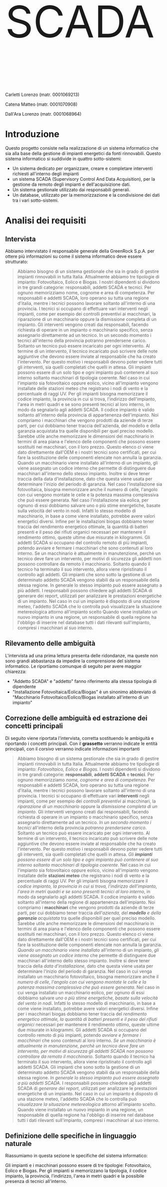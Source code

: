 <p style="font-size:10em;">SCADA</p>

Carletti Lorenzo (matr. 0001069213)

Catena Matteo (matr. 0001070908)

Dall'Ara Lorenzo (matr. 0001068964)

# Introduzione
Questo progetto consiste nella realizzazione di un sistema informatico che sia alla base della gestione di impianti energetici da fonti rinnovabili.
Questo sistema informatico si suddivide in quattro sotto-sistemi:
- Un sistema dedicato per organizzare, creare e completare interventi richiesti all'interno degli impianti
- un sistema SCADA (Supervisory Control And Data Acquisition), per la gestione da remoto degli impianti e dell'acquisizione dati.
- Un sistema gestionale utilizzato dai responsabili generali.
- Un database, utilizzato per la memorizzazione e la condivisione dei dati tra i vari sotto-sistemi.

# Analisi dei requisiti
## Intervista
Abbiamo intervistato il responsabile generale della GreenRock S.p.A. per ottere più informazioni su come il sistema informatico deve essere strutturato:
> Abbiamo bisogno di un sistema gestionale che sia in grado di gestire impianti rinnovabili in tutta Italia. Attualmente abbiamo tre tipologie di impianto: Fotovoltaico, Eolico e Biogas.
> I nostri dipendenti si dividono in tre grandi categorie: responsabili, addetti SCADA e tecnici. Per ognuno memorizziamo nome, cognome e area di competenza. Per responsabili e addetti SCADA, loro operano su tutta una regione d'italia, mentre i tecnici possono lavorare soltanto all'interno di una provincia.
> I tecnici si occupano di effettuare vari interventi negli impianti, come per esempio dei controlli preventivi ai macchinari, la riparazione di un macchinario oppure la dismissione completa di un impianto.
> Gli interventi vengono creati dai responsabili, facendo richiesta di operare in un impianto o macchinario specifico, senza assegnarlo direttamente ad un tecnico. In un secondo momento i tecnici all'interno della provincia potranno prendersene carico. Soltanto un tecnico può essere incaricato per ogni intervento.
> Al termine di un intervento, il tecnico incaricato può scrivere delle note aggiuntive che devono essere inviate al responsabile che ha creato l'intervento. Per questo motivo i responsabili devono poter vedere tutti gli interventi, sia quelli completati che quelli in attesa.
> Gli impianti possono essere di un solo tipo e ogni impianto può contenere al suo interno soltanto macchinari di tipologia coerente.
> Nel caso in cui l'impianto sia fotovoltaico oppure eolico, vicino all'impianto vengono installate delle stazioni meteo che registrano i nodi di vento e la percentuale di raggi UV.
> Per gli impianti bisogna memorizzare il codice impianto, la provincia in cui si trova, l'indirizzo dell'impianto, l'area in metri quadri e se sono presenti tecnici al loro interno, in modo da segnalarlo agli addetti SCADA.
> Il codice impianto è valido soltanto all'interno della provincia di appartenenza dell'impianto.
> Noi compriamo i macchinari che vengono prodotti da aziende di terze parti, per cui dobbiamo tener traccia dell'azienda, del modello e della garanzia acquistata tra quelle disponibili per quel preciso modello. Sarebbe utile anche memorizzare le dimensioni del macchinario in termini di area piana e l'elenco delle componenti che possono essere sostituiti nei macchinari, con il loro prezzo.
> Questo elenco ci viene dato direttamente dall'OEM e i nostri tecnici sono certificati, per cui fare la sostituzione delle componenti elencate non annulla la garanzia.
> Quando un macchinario viene installato all'interno di un impianto, gli viene assegnato un codice interno che permette di distinguere due macchinari all'interno dello stesso impianto. Inoltre si deve tener traccia della data d'installazione, dato che questa viene usata per determinare l'inizio del periodo di garanzia.
> Nel caso l'installazione sia fotovoltaica, bisogna memorizzare anche il numero di celle, l'angolo con cui vengono montate le celle e la potenza massima complessiva che può essere generata.
> Nel caso l'installazione sia eolica, per ognuno di essi dobbiamo salvare  uno o più stime energetiche, basate sulla velocità del vento in nodi.
> Infatti lo stesso modello di macchinario, in base a come viene installato, potrebbe avere valori energetici diversi.
> Infine per le installazioni biogas dobbiamo tener traccia del rendimento energetico ottimale, la quantità di batteri presenti e il peso dei rifiuti organici necessari per mantenere il rendimento ottimo, queste ultime due misurate in kilogrammi.
> Gli addetti SCADA si occupano del controllo remoto di più impianti, potendo avviare e fermare i macchinari che sono contenuti al loro interno.
> Se un macchinario è attualmente in manutenzione, perchè un tecnico deve fare un intervento, per motivi di sicurezza gli addetti non possono controllare da remoto il macchinario. Soltanto quando il tecnico ha terminato il suo intervento, allora viene ripristinato il controllo agli addetti.
> Gli impianti che sono sotto la gestione di un determinato addetto SCADA vengono stabili da un responsabile della stessa regione. In generale lo stesso impianto può essere assegnato a più addetti.
> I responsabili possono chiedere agli addetti SCADA di generare dei report, utilizzati per analizzare le prestazioni energetiche di un impianto.
> Nel caso in cui un impianto è disposto di una stazione meteo, l'addetto SCADA che lo controlla può visualizzare la situazione metereologica attorno all'impianto scelto
> Quando viene installato un nuovo impianto in una regione, un responsabile di quella regione ha l'obbligo di inserire nel database tutti i dati rilevanti sull'impianto, compresi i macchinari al suo interno.

## Rilevamento delle ambiguità
L'intervista ad una prima lettura presenta delle ridondanze, ma queste non sono grandi abbastanza da impedire la comprensione del sistema informatico.
Le riportiamo comunque di seguito per avere maggior chiarezza:
- "Addetto SCADA" e "addetto" fanno riferimento alla stessa tipologia di dipendente
- "Installazione Fotovoltaica/Eolica/Biogas" è un sinonimo abbreviato di "Macchinario Fotovoltaico/Eolico/Biogas installato all'interno di un impianto"

## Correzione delle ambiguità ed estrazione dei concetti principali
Di seguito viene riportata l'intervista, corretta sostituendo le ambiguità e riportando i concetti principali.
Con il **grassetto** verranno indicate le entità principali,
con il *corsivo* verranno indicate informazioni importanti

> Abbiamo bisogno di un sistema gestionale che sia in grado di gestire impianti rinnovabili in tutta Italia. Attualmente abbiamo tre tipologie di impianto: *Fotovoltaico, Eolico e Biogas.*
> I nostri dipendenti si dividono in tre grandi categorie: **responsabili**, **addetti SCADA** e **tecnici**. Per ognuno memorizziamo *nome, cognome e area di competenza*. Per responsabili e addetti SCADA, loro operano su tutta una regione d'italia, mentre i tecnici possono lavorare soltanto all'interno di una provincia.
> I tecnici si occupano di effettuare vari **interventi** negli impianti, come per esempio dei *controlli preventivi* ai macchinari, la *riparazione di un macchinario* oppure la *dismissione completa di un impianto*.
> Gli interventi vengono creati dai responsabili, facendo richiesta di operare in un impianto o macchinario specifico, senza assegnarlo direttamente ad un tecnico. *In un secondo momento i tecnici* all'interno della provincia *potranno prendersene carico*. Soltanto un tecnico può essere incaricato per ogni intervento.
> Al termine di un intervento, il tecnico incaricato può scrivere delle note aggiuntive che devono essere inviate al responsabile che ha creato l'intervento. Per questo motivo i responsabili devono poter vedere tutti gli interventi, sia quelli completati che quelli in attesa.
> *Gli **impianti** possono essere di un solo tipo e ogni impianto può contenere al suo interno soltanto macchinari di tipologia coerente*.
> Nel caso in cui l'impianto sia fotovoltaico oppure eolico, vicino all'impianto vengono installate delle **stazioni meteo** che registrano i nodi di vento e la percentuale di raggi UV.
> Per gli impianti bisogna memorizzare il *codice impianto, la provincia in cui si trova, l'indirizzo dell'impianto, l'area in metri quadri e se sono presenti tecnici al loro interno*, in modo da segnalarlo agli addetti SCADA.
> Il codice impianto è valido soltanto all'interno della regione di appartenenza dell'impianto.
> Noi compriamo i **macchinari** che vengono prodotti da aziende di terze parti, per cui dobbiamo tener traccia *dell'azienda, del **modello** e della **garanzia** acquistata* tra quelle disponibili per quel preciso modello. Sarebbe utile anche memorizzare le dimensioni del macchinario in termini di area piana e l'elenco delle componenti che possono essere sostituiti nei macchinari, con il loro prezzo.
> Questo elenco ci viene dato direttamente dall'OEM e i nostri tecnici sono certificati, per cui fare la sostituzione delle componenti elencate non annulla la garanzia.
> *Quando un macchinario viene installato* all'interno di un impianto, *gli viene assegnato un codice interno* che permette di distinguere due macchinari all'interno dello stesso impianto. Inoltre si deve tener traccia della *data d'installazione*, dato che questa viene usata per determinare l'inizio del periodo di garanzia.
> Nel caso in cui venga installato un macchinario fotovoltaico, bisogna memorizzare anche il *numero di celle, l'angolo con cui vengono montate le celle e la potenza massima complessiva che può essere generata*.
> Nel caso in cui venga installato un macchinario eolico, per ognuno di essi dobbiamo salvare *uno o più stime energetiche, basate sulla velocità del vento in nodi*. Infatti lo stesso modello di macchinario, in base a come viene installato, potrebbe avere valori energetici diversi.
> Infine per i macchinari biogas dobbiamo tener traccia del *rendimento energetico ottimale, la quantità di batteri presenti e il peso dei rifiuti organici* necessari per mantenere il rendimento ottimo, queste ultime due misurate in kilogrammi.
> Gli addetti SCADA si occupano del controllo remoto di più impianti, potendo *avviare e fermare i macchinari* che sono contenuti al loro interno.
> *Se un macchinario è attualmente in manutenzione, perchè un tecnico deve fare un intervento, per motivi di sicurezza gli addetti SCADA non possono controllare da remoto il macchinario*. Soltanto quando il tecnico ha terminato il suo intervento, allora viene ripristinato il controllo agli addetti SCADA.
> Gli impianti che sono sotto la gestione di un determinato addetto SCADA vengono stabili da un responsabile della stessa regione. *In generale lo stesso impianto può essere assegnato a più addetti SCADA*.
> I responsabili possono chiedere agli addetti SCADA di *generare dei report*, utilizzati per analizzare le prestazioni energetiche di un impianto.
> Nel caso in cui un impianto è disposto di una stazione meteo, l'addetto SCADA che lo controlla può *visualizzare la situazione metereologica* attorno all'impianto scelto.
> Quando viene installato un nuovo impianto in una regione, un responsabile di quella regione ha l'obbligo di inserire nel database tutti i dati rilevanti sull'impianto, compresi i macchinari al suo interno.

## Definizione delle specifiche in linguaggio naturale
Riassumiamo in questa sezione le specifiche del sistema informatico:

Gli impianti e i macchinari possono essere di tre tipologie: Fotovoltaico, Eolico e Biogas.
Per gli impianti si memorizzano la tipologia, il codice impianto, la provincia, l'indirizzo, l'area in metri quadri e la possibile presenza di tecnici all'interno.

All'interno di un impianto di una tipologia si possono installare soltanto macchinari della stessa tipologia.

Per i macchinari si memorizzano azienda produttrice, modello, garanzia scelta, area in metri quadri, codice installazione, data installazione e status di operazione.

Per un particolare modello di macchinario si memorizzano tutte le garanzie disponibili e l'elenco delle componenti che possono essere sostituite dai tecnici.

In base alla tipologia del macchinario bisogna memorizzare dati aggiuntivi:
- Per fotovoltaico, numero di celle, angolo d'installazione e potenza massima complessiva
- Per eolico, un elenco di stime energetiche basate sulla velocità del vento
- Per biogas, il rendimento energetico ottimale, kilogrammi di batteri e kilogrammi di rifiuti organici

Le tipologie di utenti sono Tecnico, Addetto SCADA e Responsabile. Per tutti si memorizzano nome, cognome e area di competenza.

I tecnici possono:
- Accettare degli interventi
- Vedere gli interventi già accettati
- Segnalare agli addetti SCADA della presenza di un tecnico all'interno di un impianto
- Mettere in manutenzione un macchinario
- Confermare la conclusione di un intervento, con possibilità di scrivere note al responsabile.

Gli addetti SCADA possono:
- Avviare/Fermare un macchinario che non sia in manutenzione
- Visualizzazione della presenza di un tecnico all'interno di un impianto
- Generazione dei report richiesti dai responsabili
- Visualizzazione delle condizioni metereologiche di un impianto, se questo possiede la stazione meteo.

I responsabili possono:
- Creare nuove richieste di interventi
- Visualizzare lo storico di tutti gli interventi
- Visualizzazione delle note di fine intervento scritte dai tecnici
- Assegnazione del controllo di un impianto dagli addetti SCADA
- Inserimento di un nuovo impianto nel database.


# Progettazione concettuale
## Schema scheletro
Lo schema Entity-Relationship si compone di 22 entità, di 15 associazioni e di 4 gerarchie, tutte e 4 del tipo totali ed esclusive.
Lo schema può essere suddiviso in 4 parti principali (impianti, modelli, interventi e utenti) che discuteremo dopo aver presentato in una tabella tutte le entità e tutte le associazioni con una loro breve descrizione.
Nome | Tipo | Descrizione
:---: |:---: | :---
IMPIANTO | E | Rappresenta una struttura composta da uno o più macchinari
EOLICO | E | Una tipologia di impianto
FOTOVOLTAICO | E | Una tipologia di impianto
BIOGAS | E | Una tipologia di impianto
RILEVAZIONE_UV | E | Si occupa di rilevare i dati di un impianto fotovoltaico
RILEVAZIONE_VENTO | E | Si occupa di rilevare i dati di un impianto eolico
MACC_EOLICO | E | Rappresenta un singolo macchinario di tipo eolico
MACC_FOTOVOLTAICO | E | Rappresenta un singolo macchinario di tipo fotovoltaico
MACC_BIOGAS | E | Rappresenta un singolo macchinario di tipo biogas
INSTALLAZIONE | E | Indica un macchinario installato in un determinato impianto
PRODUZIONE | E | L'energia prodotta (in Kwh) da un singolo macchinario
MODELLO | E | Contiene le aziende e i modelli dei macchinari
GARANZIA | E | Tipo di assicurazione su un macchinario
COMPONENTE | E | Pezzo facente parte di un macchinario (con msrp, cioè il prezzo di listino del pezzo)
PROVINCIA | E | Indica il luogo in cui possono essere situati gli impianti
UTENTE | E | Rappresenta un utente generico del sistema informatico
TECNICO | E | L'utente che si occupa di eseguire interventi su impianti e/o singoli macchinari
ADDETTO | E | L'utente che monitora gli impianti che gli sono stati assegnati
RESPONSABILE | E | L'utente che gestisce gli interventi, gli impianti e i macchinari
INTERVENTO | E | L'azione che può svolgere un tecnico su un macchinario o su un impianto
INT_IMPIANTO | E | Intervento svolto su un impianto
INT_MACCHINARIO | E | Intervento svolto su uno specifico macchinario
Monitora | A | Collega gli addetti agli impianti di cui si occupano
Situato | A | Mette in relazione l'impianto alla provincia in cui è situato
Assegnazione | A | A un tecnico viene assegnata una provincia in cui lavora
Accettazione | A | Collega i tecnici agli interventi che hanno già accettato
OpImpianto | A | Lega gli impianti agli interventi su di essi
OpMacchinario | A | Lega gli interventi ai macchinari su cui possono essere eseguiti
CompBiogas | A | Mette in relazione l'impianto biogas con i macchinari biogas
MeteoFotovoltaico | A | Collega l'impianto di tipo fotovoltaico con le rilevazioni uv
CompFotovoltaico | A | Mette in relazione l'impianto fotovoltaico con i macchinari fotovoltaici
MeteoEolico | A | Collega l'impianto di tipo eolico con le rilevazioni del vento
CompEolico | A | Mette in relazione l'impianto eolico con i macchinari eolici
ProdStorica | A | Lega i macchinari con le informazioni sulla loro energia prodotta
Riferimento | A | Relaziona i macchinari con il loro modello
CompModello | A | Collega i componenti che compongono un macchinario con il suo modello specifico
OffertaGaranzie | A | Lega le garanzie con i modelli dei macchinari

### Struttura degli impianti
Per modellare questo aspetto del database è stato scelto di utilizzare una gerarchia con superclasse l'entità `IMPIANTO` per suddividere tra loro le 3 diverse tipologie di impianto (eolico, fotovoltaico e biogas) e di collegarle rispettivamente, utilizzando altrettante associazioni, ai macchinari della stessa tipologia.
Anche i macchinari, fanno parte di una gerarchia con superclasse l'entità `INSTALLAZIONE`, inoltre, entrambe le gerarchie sono totali ed esclusive. Questa modellazione rende evidente il fatto che un impianto di una tipologia deve necessariamente essere composto solo da macchinari dello stesso tipo.
![impianti](Impianti.png)

### Struttura dei modelli, componenti e garanzia
Questa struttura è composta da 4 entità e da 3 associazioni.
Ogni entità `INSTALLAZIONE` fa riferimento a una determinata entità `MODELLO`, infatti deve essere possibile installare più macchinari dello stesso modello.
L'entità `GARANZIA` è legata al modello di macchinario, cioè ogni macchinario ha almeno una garanzia, che può essere la stessa per macchinari diversi, oppure può cambiare per ogni macchinario.
Infine, l'entità `COMPONENTE` rappresenta una parte del modello che può essere sostituita dai tecnici.
![modelli](Modelli.png)

### Struttura degli interventi
Per questo aspetto del database è stata utilizzata un'altra gerarchia, sempre totale ed esclusiva, con superclasse l'entità `INTERVENTO`. Le sottoclassi, sono le entità `INT_IMPIANTO` e `INT_MACCHINARIO`. La prima riguarda gli interventi che i tecnici, modellati dall'entità `TECNICO`, possono effettuare su un intero impianto, modellato dall'entità `IMPIANTO`.
La seconda sottoclasse, invece, fa riferimento a quegli interventi che vengono svolti su un macchinario, modellato dall'entità `INSTALLAZIONE`. Un ultimo aspetto molto importante è che sono i tecnici ad accettare uno o più interventi da svolgere, grazie all'associazione `Accettazione`.
![interventi](Interventi.png)

### Struttura degli utenti
In questa struttura gli utenti vengono modellati tramite l'entità `UTENTE`, che è superclasse per una gerarchia, anch'essa totale ed esclusiva, che comprende i 3 tipi di utenti dell'applicazione. Le tre tipologie sono le entità `RESPONSABILE`, `ADDETTO` e `TECNICO`.
Sottolineiamo che l'addetto è collegato all'entità `IMPIANTO` dall'associazione `Monitora`, che associa ogni addetto agli impianti che gli sono stati assegnati. Inoltre, il tecnico, come detto in precedenza, si occupa di svolgere gli interventi.
Sia le assegnazioni degli impianti agli addetti sia le richieste di intervento vengono gestite dai responsabili.
Per questo motivo non sono associati direttamente alle entità, dato che le loro operazioni agiscono su altre tipologie di utenti.
![utenti](Utenti.png)

## Schema concettuale finale
Questo è lo schema generale del database, ottenuto unendo le 4 strutture analizzate in precedenza.
![ER-final](ER_final.png)

# Progettazione logica
## Stima del volume dei dati
Nella tabella seguente viene mostrata la stima del carico dei dati che il database deve contenere:

Nome | Tipo | Cardinalità
:---: |:---: | :---:
IMPIANTO | E | 600
EOLICO | E | 200
FOTOVOLTAICO | E | 200
BIOGAS | E | 200
RILEVAZIONE_UV | E | 73000
RILEVAZIONE_VENTO | E | 73000
MACC_EOLICO | E | 2000
MACC_FOTOVOLTAICO | E | 2000
MACC_BIOGAS | E | 2000
INSTALLAZIONE | E | 6000
PRODUZIONE | E | 2000000
MODELLO | E | 60
GARANZIA | E | 150
COMPONENTE | E | 100
PROVINCIA | E | 107
UTENTE | E | 5100
TECNICO | E | 4000
ADDETTO | E | 1000
RESPONSABILE | E | 100
INTERVENTO | E | 300000
INT_IMPIANTO | E | 100000
INT_MACCHINARIO | E | 200000
Monitora | A | 10000
Situato | A | 600
Assegnazione | A | 4000
Accettazione | A | 200000
OpImpianto | A | 100000
OpMacchinario | A | 200000
CompBiogas | A | 2000
MeteoFotovoltaico | A | 73000
CompFotovoltaico | A | 2000
MeteoEolico | A | 73000
CompEolico | A | 2000
ProdStorica | A | 2000000
Riferimento | A | 6000
CompModello | A | 240
OffertaGaranzie | A | 150

## Descrizione delle operazioni principali e stima della loro frequenza
Suddividiamo le operazioni dell'applicazione, e la stima della loro frequenza, in base alla tipologia di utente che svolge una determinata operazione.
Ipotizziamo per i calcoli un mese composto da  4 settimane, con 20 giorni lavorativi da 8 ore di lavoro.

### Tecnici
I tecnici possono:
Descrizione | Frequenza relativa | Frequenza (al mese)
:--- | :---: | :---:
Accettare degli interventi | 3/giorno | 60
Vedere gli interventi già accettati | 4/giorno | 80
Segnalare agli addetti SCADA la presenza di un tecnico all'interno di un impianto | 2/giorno | 40
Mettere in manutenzione un macchinario | 2/giorno | 40
Confermare la conclusione di un intervento, con possibilità di scrivere note al responsabile | 2/giorno | 40

### Addetti
Gli addetti SCADA possono:
Descrizione | Frequenza relativa | Frequenza (al mese)
:--- | :---: | :---:
Avviare/Fermare un macchinario che non sia in manutenzione | 2/giorno | 40
Visualizzazione della presenza di un tecnico all'interno di un impianto | 2/ora | 230
Generazione dei report richiesti dai responsabili | 1/settimana | 4
Visualizzazione delle condizioni metereologiche di un impianto (se questo possiede la stazione meteo) | 1/giorno | 20

### Responsabili
I responsabili possono:
Descrizione | Frequenza relativa | Frequenza (al mese)
:--- | :---: | :---:
Creare nuove richieste di interventi | 3/ora | 480
Visualizzare lo storico di tutti gli interventi | 1/giorno | 20
Visualizzazione delle note di fine intervento scritte dai tecnici | 1/giorno | 20
Assegnazione del controllo di un impianto agli addetti SCADA | 1/mese | 1
Inserimento di un nuovo impianto nel database | 1/mese | 1

## Schemi di navigazione e tabelle degli accessi
Nelle immagini seguenti con le frecce di colore verde si indicano percorsi di navigazione comuni, mentre con le frecce blu si indicano percorsi mutuamente esclusivi. La motivazione di questa distinzione risulterà più chiara con le spiegazioni delle operazioni.

### Tecnici
Le seguenti operazioni possono essere eseguite soltanto dopo un login con successo del tecnico, quindi si assume che le informazioni relative al tecnico (username, nome, cognome, provincia) siano note a priori.

#### Operazione 1: Accettazione degli interventi
Si assume per questa operazione che il tecnico abbia già il codice dell'intervento da accettare
Concetto | Entità/Associazione | Lettura/Scrittura | Accessi | Accessi/mese
|:---:|:---:|:---:|:---:|:---:|
Accettazione | A | S | 1 | 120/mese

#### Operazione 2: Visualizzazione degli interventi già accettati
Per tutti gli interventi vengono visualizzate le informazioni relative all'impianto dove il tecnico deve operare e, se presente, anche le informazioni sul macchinario.
A causa delle diverse tipologie di intervento, le informazioni vengono ricavate attraverso due percorsi diversi che coinvolgono entità e associazioni diverse.

Caso 1: Intervento relativo ad un impianto
Per questa tipologia di interventi sono disponibili soltanto le informazioni riguardanti gli impianti.
![Schema Navigazione Intervento Impianto](navigazione-interventi-impianto.png)
Concetto | Entità/Associazione | Lettura/Scrittura | Accessi | Accessi/mese
|:---:|:---:|:---:|:---:|:---:|
Accettazione | A | L | 50 | 4000/mese
INT_IMPIANTO | E | L | 17 | 1360/mese
OpImpianto | A | L | 17 | 1360/mese
IMPIANTO | E | L | 17* | 1360/mese

Caso 2: Intervento relativo ad un macchinario
Per questa tipologia di interventi bisogna mostrare sia le informazioni sugli impianti sia quelle riguardanti i macchinari coinvolti.
L'operazione è complicata per due motivi:
- dall'intervento specifico si hanno informazioni soltanto riguardanti i macchinari, mentre quelli degli impianti devono essere ricavati in un secondo momento
- per ricavare le informazioni sull'impianto si attraversano entità e associazioni diverse in base alla tipologia del macchinario.
Questo secondo punto in realtà non impatta i calcoli della tabella seguente, perchè le entità e le associazioni percorse sono simili tra loro.
![Schema Navigazione Intervento Macchinario](navigazione-interventi-macchinario.png)

Nella tabella seguente con `TIPO` si indica una tipologia specifica tra `Fotovoltaico`, `Eolico` e `Biogas`
Concetto | Entità/Associazione | Lettura/Scrittura | Accessi | Accessi/mese
|:---:|:---:|:---:|:---:|:---:|
Accettazione | A | L | 50 | 4000/mese
INT_MACCHINARIO | E | L | 50 | 4000/mese
OpMacchinario | A | L | 33 | 2640/mese
MACC_`TIPO` | E | L | 33* | 2640/mese
Comp`TIPO` | A | L | 33* | 2640/mese
`TIPO` | E | L | 33* | 2640/mese

*Queste stime considerano il caso pessimo in cui sulle associazioni OpImpianto e OpMacchinario le letture che vengono fatte si riferiscono a impianti/macchinari tutti diversi tra loro.
È stata fatta questa scelta dato che nel dominio analizzato è raro avere più interventi che fanno riferimento alle stesse entità.

#### Operazione 3: Segnalazione agli addetti SCADA della presenza di un tecnico all'interno di un impianto
Per questa operazione si assume che il codice dell'impianto e la sua provincia sia già noto perchè visualizzato in precedenza attraverso l'operazione 2
Concetto | Entità/Associazione | Lettura/Scrittura | Accessi | Accessi/mese
|:---:|:---:|:---:|:---:|:---:|
IMPIANTO | E | S | 1 | 80/mese

#### Operazione 4: Mettere in manutenzione un macchinario
Per questa operazione si assume che il codice installazione di un macchinario sia già stato ricavato in precedenza, grazie alla visualizzazione delle informazioni con l'operazione 2
Concetto | Entità/Associazione | Lettura/Scrittura | Accessi | Accessi/mese
|:---:|:---:|:---:|:---:|:---:|
INSTALLAZIONE | E | S | 1 | 80/mese

#### Operazione 5: Confermare la conclusione di un intervento, con possibilità di scrivere note al responsabile
Per questa operazione si assume che il codice dell'intervento da concludere sia già stato ricavato in precedenza, grazie alla visualizzazione delle informazioni con l'operazione 2
Concetto | Entità/Associazione | Lettura/Scrittura | Accessi | Accessi/mese
|:---:|:---:|:---:|:---:|:---:|
INTERVENTO | E | S | 1 | 80/mese

### Addetti SCADA
#### Operazione 1: Avvio/Stop di un macchinario che non sia in manutenzione
Concetto | Entità/Associazione | Lettura/Scrittura | Accessi | Accessi/mese
|:---:|:---:|:---:|:---:|:---:|
INSTALLAZIONE | E | L | 1 | 40/mese
INSTALLAZIONE | E | S | 1 | 80/mese

#### Operazione 2: Visualizzazione della presenza di un tecnico all'interno di un impianto
Concetto | Entità/Associazione | Lettura/Scrittura | Accessi | Accessi/mese
|:---:|:---:|:---:|:---:|:---:|
IMPIANTO | E | L | 1 | 230/mese

#### Operazione 3: Generazione dei report richiesti dai responsabili
Il report deve essere generato mostrando i valori di produzione dei macchinari che si trovano all'interno di un impianto, di cui si conosce a priori le informazioni.
![Schema navigazione Addetti Report](navigazione-addetti-report.png)
Nella tabella seguente con `TIPO` si indica una tipologia specifica tra `Fotovoltaico`, `Eolico` e `Biogas`
Concetto | Entità/Associazione | Lettura/Scrittura | Accessi | Accessi/mese
|:---:|:---:|:---:|:---:|:---:|
Comp`TIPO` | A | L | 10 | 40/mese
MACC_`TIPO` | E | L | 10 | 40/mese
ProdStorica | A | L | 3333 | 133320/mese
PRODUZIONE | E | L | 3333 | 133320/mese

#### Operazione 4: Visualizzazione delle condizioni metereologiche di un impianto
Questa operazione coinvolge entità e associazioni differenti in base alla tipologia dell'impianto.
Per entrambi i casi che seguono si visualizzano soltanto l'ultima rilevazione metereologica, non tutto lo storico.
![Schema Navigazione Meteo](navigazione-meteo.png)

Caso 1: L'impianto selezionato è di tipo Fotovoltaico
Concetto | Entità/Associazione | Lettura/Scrittura | Accessi | Accessi/mese
|:---:|:---:|:---:|:---:|:---:|
RILEVAZIONE_UV | E | L | 1 | 20/mese

Caso 2: L'impianto selezionato è di tipo Eolico
Concetto | Entità/Associazione | Lettura/Scrittura | Accessi | Accessi/mese
|:---:|:---:|:---:|:---:|:---:|
RILEVAZIONE_VENTO | E | L | 1 | 20/mese

### Responsabili
#### Operazione 1: Creazione di nuove richieste di interventi
Questa operazione differisce nelle entità/associazioni coinvolte in base alla tipologia di intervento che si vuole aggiungere

Caso 1: Creazione di un intervento relativo ad un impianto
Si assume in questo caso che le informazioni relative all'impianto siano già note a priori
![Schema Navigazione Inserimento Intervento Macchinario](navigazione-inserimento-intervento-impianto.png)
Concetto | Entità/Associazione | Lettura/Scrittura | Accessi | Accessi/mese
|:---:|:---:|:---:|:---:|:---:|
INT_IMPIANTO | E | S | 1 | 960/mese
OpImpianto | A | S | 1 | 960/mese

Caso 2: Creazione di un intervento relativo ad un macchinario
![Schema Navigazione Inserimento Intervento Macchinario](navigazione-inserimento-intervento-macchinario.png)
Concetto | Entità/Associazione | Lettura/Scrittura | Accessi | Accessi/mese
|:---:|:---:|:---:|:---:|:---:|
INT_MACCHINARIO | E | S | 1 | 960/mese
OpMacchinario | A | S | 1 | 960/mese

#### Operazione 2: Visualizzazione dello storico di tutti gli interventi
Concetto | Entità/Associazione | Lettura/Scrittura | Accessi | Accessi/mese
|:---:|:---:|:---:|:---:|:---:|
INTERVENTO | E | L | 300000 | 6000000/mese

#### Operazione 3: Visualizzazione delle note di fine intervento scritte dai tecnici
Questa operazione fa riferimento alla visualizzazione delle note di un specifico intervento, di cui si è ottenuto il codice precedentemente
Concetto | Entità/Associazione | Lettura/Scrittura | Accessi | Accessi/mese
|:---:|:---:|:---:|:---:|:---:|
INTERVENTO | E | L | 1 | 20/mese

#### Operazione 4: Assegnazione del controllo di un impianto agli addetti SCADA
Per semplicità indichiamo nella tabella l'azione di aggiungere un singolo impianto sotto il controllo di un addetto SCADA.
Concetto | Entità/Associazione | Lettura/Scrittura | Accessi | Accessi/mese
|:---:|:---:|:---:|:---:|:---:|
Monitora | A | S | 1 | 1/mese

#### Operazione 5: Inserimento di un nuovo impianto nel database
![Schema navigazione inserimento nuovo impianto](navigazione-inserimento-impianto.png)
Concetto | Entità/Associazione | Lettura/Scrittura | Accessi | Accessi/mese
|:---:|:---:|:---:|:---:|:---:|
IMPIANTO | E | S | 1 | 2/mese
Situato | A | S | 1 | 2/mese

## Raffinamento dello schema
Dopo avere realizzato lo schema concettuale, ovvero quello Entity-Relationship, ora passiamo alla fase di progettazione logica. Per fare questo ristrutturiamo i costrutti che non possono essere rappresentati nel modello logico.
Per prima cosa, procediamo alla scelta degli identificatori principali. Questa operazione è stata abbastanza rapida in quanto in alcune entità sono state mantenute le chiavi identificative dello schema concettuale, mentre per altre è stata scelta una combinazione di numeri e sigle (ad esempio per identificare un impianto è stato scelto di utilizzare un codice unito alla sigla della provincia in cui è situato).
Successivamente, siamo passati all'eliminazione dell'unico attributo multivalore composto dello schema E-R. Nell'entità `MACC_EOLICO` infatti, è presente `specifiche` con cardinalità 1-N. Questo attributo indica le caratteristiche di produzione di energia da parte del macchinario eolico identificato dal `codice`. Per eliminare questo attributo si è scelto di creare un'altra entità separata, `MACC_EOLICO_SPECIFICHE` in cui sono stati inseriti gli attributi che identitificano un singolo macchinario e sono stati aggiunti quelli che componevano l'attributo multivalore (`nodi` e `kwh`). Sottolineiamo che l'attributo `nodi` fa parte dell'identificatore principale perché i Kwh dipendono dai nodi di vento e dal macchinario specifico.
Infine, abbiamo realizzato l'eliminazione delle 4 gerarchie di generalizzazione. Per la generalizzazione dell'entità `IMPIANTO` è stato deciso di fare un collasso verso l'alto, eliminando quindi le sottoclassi perché non avevano nessun attributo particolare e perciò sono state "inglobate" all'interno della superclasse con l'aggiunta dell'attributo `tipologia` per differenziare il tipo di impianto. Questo attributo fa riferimento alla nuova entità `TIPOLOGIA` che appunto distingue la tipologia dell'impianto tra eolico, fotovoltaico e biogas.
Eliminando le sottoclassi si è reso necessario fondere le entità `RILEVAZIONE_VENTO` e `RILEVAZIONE_UV` nell'entità `IMP_RILEVAZIONE` che memorizza le rilevazioni meteo delle stazioni degli impinati fotovoltaici ed eolici.
La gerarchia che aveva come superclasse l'entità `INSTALLAZIONE` è stata eliminata mantenendo tutte le entità e collegandole con associazioni. L'entità `INSTALLAZIONE` è stata rinominata in `MACCHINARIO`, mentre nelle sottoclassi sono stati aggiunti gli attributi necessari ad identificare l'impianto in cui sono stati installati (`codiceImpianto` e `siglaProvincia`). Allo stesso modo, è stata gestita la gerarchia con superclasse l'entità `INTERVENTO`. È stata aggiunta l'entità `INT_TIPO` che permette in base alla tipologia di intervento scelto di determinare se è relativo a un macchinario oppure a un impianto. Nell'entità `INTERVENTO` è stato aggiunto l'attributo opzionale `usernameTecnico` perché può darsi che nessun tecnico si sia ancora assegnato quell'intervento.
L'ultima gerarchia che manca da eliminare è quella della generalizzazione dell'entità `UTENTE` in cui è stato operato un collasso verso il basso, eliminando di fatto l'entità `UTENTE` e inserendo i suoi attributi all'interno delle 3 sottoclassi. Questo tipo di collasso è stato realizzato per evitare di perdere le associazioni che legavano gli addetti agli impianti e i tecnici agli interventi.

## Analisi delle ridondanze
Lo schema concettuale, e di conseguenza quello logico, sono stati progettati volutamente rimuovendo le ridondanze, cioè siamo stati attenti a non inserire attributi per valori che potevano essere ricavati da operazioni su altri attributi.
![Logico-final](Logico_final.png)

## Traduzione di entità e associazioni in relazioni
Tutte le entità che fanno parte del modello logico sono state tradotte nel seguente schema relazionale. Il campo sottolineato corrisponde alla chiave primaria, mentre quelli segnati con un asterisco sono i campi opzionali. Con FK indichiamo l'importazione delle chiavi esterne.

TIPOLOGIA(<ins>codice</ins>, descrizione)

PROVINCIA(<ins>sigla</ins>, regione)

IMPIANTO(<ins>siglaProvincia</ins>, <ins>codiceImpianto</ins>, indirizzo, area, uomoInSito, tipologia)
- FK: siglaProvicnia REFERENCES Provincia
- FK: tipologia REFERENCES Tipologia

USR_ADDETTO(<ins>username</ins>, password, nome, cognome, regione)

USR_TECNICO(<ins>username</ins>, password, nome, cognome, siglaProvincia)
- FK: siglaProvincia REFERENCES Provincia

USR_RESPONSABILE(<ins>username</ins>, password, nome, cognome, regione)

MONITORAGGIO(<ins>siglaProvincia</ins>, <ins>codice</ins>, <ins>usernameAddetto</ins>)
- FK: (siglaProvincia, codice) REFERENCES Impianto
- FK: usernameAddetto REFERENCES Usr_addetto

IMP_RILEVAZIONE(<ins>siglaProvincia</ins>, <ins>codiceImpianto</ins>, <ins>data</ins>, vento, uv)
- FK: (siglaProvincia, codiceImpianto) REFERENCES Impianto

MACC_STATUS(<ins>tipo</ins>, descrizione)

MODELLO(<ins>azienda</ins>, <ins>nome</ins>, area)

GARANZIA(<ins>azienda</ins>, <ins>nomeModello</ins>, <ins>durataAnni</ins>, costo, descrizione)
- FK: (azienda, nomeModello) REFERENCES Modello

COMPONENTE(<ins>azienda</ins>, <ins>codice</ins>, descrizione, msrp)

COMP_MODELLO(<ins>aziendaComponente</ins>, <ins>codiceComponente</ins>, <ins>aziendaModello</ins>, <ins>nomeModello</ins>)
- FK: (aziendaComponente, codiceComponente) REFERENCES Componente
- FK: (aziendaModello, nomeModello) REFERENCES Modello

MACCHINARIO(<ins>codiceInstallazione</ins>, dataInstallazione, tipologia, azienda, nomeModello, durataGaranzia, status)
- FK: tipologia REFERENCES Tipologia
- FK: (azienda, nomeModello) REFERENCES Modello
- FK: status REFERENCES Macc_status

MACC_PRODUZIONE(<ins>codiceInstallazione</ins>, <ins>timestamp</ins>, kwh)
- FK: codiceInstallazione REFERENCES macchinario

MACC_EOLICO(<ins>siglaProvincia</ins>, <ins>codiceImpianto</ins>, <ins>codiceInterno</ins>, codiceInstallazione)
- FK: (siglaProvincia, codiceImpianto) REFERENCES Impianto
- Unique(codiceInstallazione)

MACC_EOLICO_SPECIFICHE(<ins>siglaProvincia</ins>, <ins>codiceImpianto</ins>, <ins>codice</ins>, <ins>nodi</ins>, kwh)
- FK: (siglaProvincia, codiceImpianto, codice) REFERENCES Macc_eolico

MACC_FOTOVOLTAICO(<ins>siglaProvincia</ins>, <ins>codiceImpianto</ins>, <ins>codiceInterno</ins>, codiceInstallazione, celle, kwhMax, angolo)
- FK: (siglaProvincia, codiceImpianto) REFERENCES Impianto
- Unique(codiceInstallazione)

MACC_BIOGAS(<ins>siglaProvincia</ins>, <ins>codiceImpianto</ins>, <ins>codiceInterno</ins>, codiceInstallazione, kwhOttimo, kgbatteri, kgUmido)
- FK: (siglaProvincia, codiceImpianto) REFERENCES Impianto
- Unique(codiceInstallazione)

INT_TIPO(<ins>tipo</ins>, descrizione)

INTERVENTO(<ins>codice</ins>, note*, completato, usernameResponsabile, usernameTecnico*, tipo)
- FK: usernameResponsabile REFERENCES Usr_responsabile
- FK: usernameTecnico REFERENCES Usr_tecnico
- FK: tipo REFERENCES Int_tipo

INT_IMPIANTO(<ins>codiceIntervento</ins>, <ins>siglaProvincia</ins>, <ins>codiceImpianto</ins>)
- FK: (siglaProvincia, codiceImpianto) REFERENCES Impianto
- FK: codiceInterevento REFERENCES Intervento

INT_MACCHINARIO(<ins>codiceInstallazione</ins>, <ins>codiceIntervento</ins>)
- FK: codiceInterevento REFERENCES Intervento
- FK: codiceInstallazione REFERENCES Macchinario

## Traduzione delle operazioni in SQL
In questa parte dividiamo le operazioni da svolgere per tipo di utente e le traduciamo in query SQL. Spesso, l'applicazione non ricava i dati dal database attraverso una query unica, ma attraverso più sottoquery multiple. Comunque in questa sezione riportiamo le query più esemplificative per le operazioni descritte.
I campi racchiusi tra parentesi angolari <> rappresentano parametri che vengono sostituiti dall'applicazione a run-time con i valori corretti.

### Tecnici
<ins>Accettare degli interventi</ins>

    UPDATE INTERVENTO
    SET usernameTecnico = <usernameTecnico>
    WHERE codice = <codiceIntervento>

<ins>Vedere gli interventi già accettati</ins>

    SELECT i.codice, i.tipo, t.descrizione FROM INTERVENTO i
    JOIN INT_TIPO t on (i.tipo = t.tipo)
    WHERE usernameTecnico = <usernameTecnico> AND completato = 0

<ins>Segnalare agli addetti SCADA della presenza di un tecnico all'interno di un impianto</ins>

    UPDATE IMPIANTO
    SET uomoInSito = 1
    WHERE (codiceImpianto = <codiceImpianto> AND siglaProvincia = <siglaProvincia>)

<ins>Mettere in manutenzione un macchinario</ins>

    UPDATE MACCHINARIO
    SET status = 3
    WHERE codiceInstallazione = <codiceInstallazione>

<ins>Confermare la conclusione di un intervento, con possibilità di scrivere note al responsabile</ins>

    UPDATE INTERVENTO
    SET completato = 1, note = <notePerResponsabile>
    WHERE codice = <codiceIntervento>

### Addetti
<ins>Avviare un macchinario che non sia in manutenzione</ins>

    UPDATE MACCHINARIO
    SET status = 1
    WHERE (codiceInstallazione = <codiceInstallazione> AND status = 2)

<ins>Fermare un macchinario che non sia in manutenzione</ins>

    UPDATE MACCHINARIO
    SET status = 2
    WHERE (codiceInstallazione = <codiceInstallazione> AND status = 1)

<ins>Visualizzazione della presenza di un tecnico all'interno di un impianto</ins>

Questa operazione viene svolta insieme alla visualizzazione dei parametri generali di un impianto.

    SELECT M.codiceImpianto, M.siglaProvincia, I.uomoInSito
    FROM MONITORAGGIO M JOIN IMPIANTO I ON (M.codiceImpianto = I.codiceImpianto)
    AND (M.siglaProvincia = I.siglaProvincia)
    WHERE usernameAddetto = <usernameAddetto>
    AND I.inOperazione = 1

<ins>Generazione dei report richiesti dai responsabili</ins>

Prima è necessario ricavare la tipologia dell'impianto di cui si vuole ottenere il report:

    SELECT I.tipologia
    FROM IMPIANTO I JOIN MONITORAGGIO M ON (I.codiceImpianto = M.codiceImpianto)
    AND (I.siglaProvincia = M.siglaProvincia)
    WHERE M.codiceImpianto = <codiceImpianto>
    AND M.siglaProvincia = <siglaProvincia>
    AND I.inOperazione = 1

Poi in base alla tipologia restituita dalla query eseguo una delle 3 query seguenti:

    SELECT MP.codiceInstallazione, MP.ts, MP.kwh
    FROM MACC_PRODUZIONE MP JOIN MACC_FOTOVOLTAICO MF ON (MP.codiceInstallazione = MF.codiceInstallazione)
    WHERE MF.codiceImpianto = <codiceImpianto>
    AND MF.siglaProvincia = <siglaProvincia>

    SELECT MP.codiceInstallazione, MP.ts, MP.kwh
    FROM MACC_PRODUZIONE MP JOIN MACC_EOLICO ME ON (MP.codiceInstallazione = ME.codiceInstallazione)
    WHERE ME.codiceImpianto = <codiceImpianto>
    AND ME.siglaProvincia = <siglaProvincia>

    SELECT MP.codiceInstallazione, MP.ts, MP.kwh
    FROM MACC_PRODUZIONE MP JOIN MACC_BIOGAS MB ON (MP.codiceInstallazione = MB.codiceInstallazione)
    WHERE MB.codiceImpianto = <codiceImpianto>
    AND MB.siglaProvincia = <siglaProvincia>

<ins>Visualizzazione delle condizioni metereologiche di un impianto</ins>

Per questa query si assume che l'impianto selezionato possieda una stazione meteo.

    SELECT IR.ts, IR.vento, IR.uv
    FROM IMP_RILEVAZIONE IR
    WHERE IR.codiceImpianto = <codiceImpianto>
    AND IR.siglaProvincia = <siglaProvincia>
    ORDER BY IR.ts DESC
    LIMIT 1

### Responsabili
<ins>Creare nuove richieste di interventi</ins>

    INSERT INTO INTERVENTO (usernameResponsabile, tipo) VALUES (<usernameResponsabile>, <tipo>)

<ins>Visualizzare lo storico di tutti gli interventi</ins>

    SELECT I.codice, I.tipo, T.descrizione FROM INTERVENTO I
    JOIN INT_TIPO T on (I.tipo = T.tipo)

<ins>Visualizzazione delle note di fine intervento scritte dai tecnici</ins>

Questa operazione viene svolta insieme alla visualizzazione dei parametri generali di un intervento.

    SELECT I.codice, I.tipo, T.descrizione, I.note FROM INTERVENTO I
    JOIN INT_TIPO T on (I.tipo = T.tipo)
    WHERE completato = 1

<ins>Assegnazione del controllo di un impianto agli addetti SCADA</ins>

    INSERT INTO MONITORAGGIO (usernameAddetto, codiceImpianto, siglaProvincia) VALUES (<usernameAddetto>, <codiceImpianto>, <siglaProvincia>)

<ins>Inserimento di un nuovo impianto nel database</ins>

    INSERT INTO IMPIANTO (siglaProvincia, indirizzo, area, tipologia) VALUES (<siglaProvincia>, <indirizzo>, <area>, <tipologia>)

# Progettazione dell'applicazione
## Descrizione dell'architettura dell'applicazione realizzata, con screenshot
